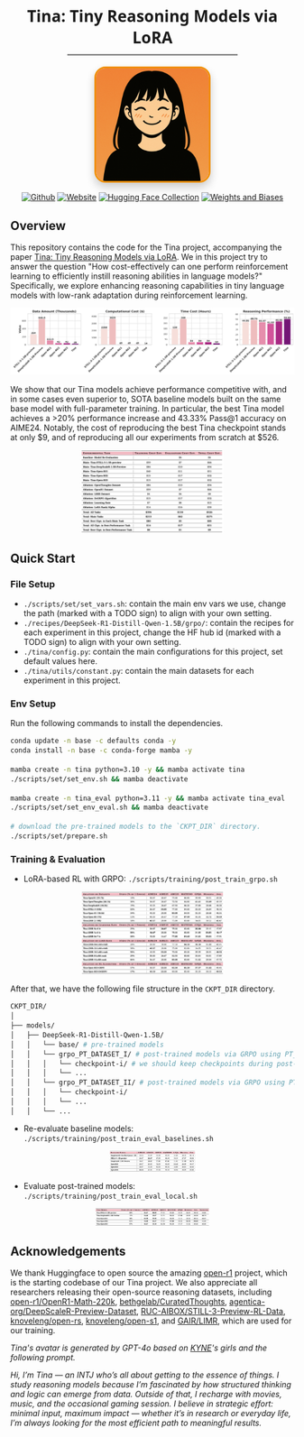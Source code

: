 <div align="center">
  <h1 style="font-family: 'Segoe UI', Tahoma, Geneva, Verdana, sans-serif; margin-bottom: 10px;">
    Tina: Tiny Reasoning Models via LoRA
  </h1>

  <hr style="width: 60%; border: none; border-top: 2px solid #ccc; margin: 0 auto 20px auto;">

  <a href="https://github.com/shangshang-wang/Tina">
    <img src="./assets/Avatar-Tina.png" style="
      width: 200px;
      border-radius: 20px;
      box-shadow: 0 8px 16px rgba(0, 0, 0, 0.2);
      border: 3px solid #f18f01;
      transition: transform 0.3s ease;
    " 
    onmouseover="this.style.transform='scale(1.05)'" 
    onmouseout="this.style.transform='scale(1)'">
  </a>
</div>

<div align="center">

[![Github](https://img.shields.io/badge/Tina-000000?style=for-the-badge&logo=github&logoColor=000&logoColor=white)](https://github.com/shangshang-wang/Tina)
[![Website](https://img.shields.io/badge/Notion-%23000000.svg?style=for-the-badge&logo=semanticweb&logoColor=white)](https://shangshangwang.notion.site/tina) 
[![Hugging Face Collection](https://img.shields.io/badge/Tina_Yi-fcd022?style=for-the-badge&logo=huggingface&logoColor=000&labelColor)](https://huggingface.co/Tina-Yi)
[![Weights and Biases](https://img.shields.io/badge/Tina-fcd022?style=for-the-badge&logo=weightsandbiases&logoColor=000&labelColor)](https://wandb.ai/upup-ashton-wang-usc/Tina)

</div>

## Overview

This repository contains the code for the Tina project, accompanying the paper [Tina: Tiny Reasoning Models via LoRA](https://arxiv.org/abs/2504.15777). 
We in this project try to answer the question "How cost-effectively can one perform reinforcement learning to efficiently instill reasoning abilities in language models?"
Specifically, we explore enhancing reasoning capabilities in tiny language models with low-rank adaptation during reinforcement learning.

<div style="text-align: center;">
  <img 
    src="assets/overall_comparison.png" 
    alt="Overall Comparison" 
    width="1000" 
    style="max-width: 100%; height: auto;"> 
    </div>

We show that our Tina models achieve performance competitive with, and in some cases even superior to, SOTA baseline models built on the same base model with full-parameter training.
In particular, the best Tina model achieves a >20% performance increase and 43.33% Pass@1 accuracy on AIME24. 
Notably, the cost of reproducing the best Tina checkpoint stands at only \$9, and of reproducing all our experiments from scratch at \$526.

<div style="text-align: center;">
  <img 
    src="assets/cost.png" 
    alt="Cost Breakdown" 
    style="max-width: 50%; height: auto;">
    </div>


## Quick Start

### File Setup

* `./scripts/set/set_vars.sh`: contain the main env vars we use, change the path (marked with a TODO sign) to align with your own setting.
* `./recipes/DeepSeek-R1-Distill-Qwen-1.5B/grpo/`: contain the recipes for each experiment in this project, change the HF hub id (marked with a TODO sign) to align with your own setting.
* `./tina/config.py`: contain the main configurations for this project, set default values here.
* `./tina/utils/constant.py`: contain the main datasets for each experiment in this project.

### Env Setup

Run the following commands to install the dependencies.
```bash
conda update -n base -c defaults conda -y
conda install -n base -c conda-forge mamba -y

mamba create -n tina python=3.10 -y && mamba activate tina
./scripts/set/set_env.sh && mamba deactivate

mamba create -n tina_eval python=3.11 -y && mamba activate tina_eval
./scripts/set/set_env_eval.sh && mamba deactivate

# download the pre-trained models to the `CKPT_DIR` directory.
./scripts/set/prepare.sh
```

### Training & Evaluation

* LoRA-based RL with GRPO: `./scripts/training/post_train_grpo.sh`

<div style="text-align: center;">
  <img 
    src="assets/ablation.png" 
    alt="Ablation"
    style="max-width: 50%; height: auto;">
    </div>

After that, we have the following file structure in the `CKPT_DIR` directory.
```bash
CKPT_DIR/
│
├── models/
│   ├── DeepSeek-R1-Distill-Qwen-1.5B/
│   │   └── base/ # pre-trained models 
│   │   └── grpo_PT_DATASET_I/ # post-trained models via GRPO using PT_DATASET_I
│   │   │   └── checkpoint-i/ # we should keep checkpoints during post-training in a stepwise manner
│   │   │   └── ...
│   │   └── grpo_PT_DATASET_II/ # post-trained models via GRPO using PT_DATASET_II
│   │   │   └── checkpoint-i/
│   │   │   └── ...
│   │   └── ...
```

* Re-evaluate baseline models: `./scripts/training/post_train_eval_baselines.sh`

<div style="text-align: center;">
  <img 
    src="assets/baseline_eval.png" 
    alt="Baseline Re-evaluation"
    style="max-width: 30%; height: auto;">
    </div>

* Evaluate post-trained models: `./scripts/training/post_train_eval_local.sh`

<div style="text-align: center;">
  <img 
    src="assets/tina_eval.png" 
    alt="Tina Evaluation" 
    style="max-width: 40%; height: auto;">
    </div>

## Acknowledgements

We thank Huggingface to open source the amazing [open-r1](https://github.com/huggingface/open-r1/tree/7041fbc9d65b6f1832db727961e8282243f8f82a) project, which is the starting codebase of our Tina project. 
We also appreciate all researchers releasing their open-source reasoning datasets, including [open-r1/OpenR1-Math-220k](https://huggingface.co/datasets/open-r1/OpenR1-Math-220k), [bethgelab/CuratedThoughts](https://huggingface.co/datasets/bethgelab/CuratedThoughts), [agentica-org/DeepScaleR-Preview-Dataset](https://huggingface.co/datasets/agentica-org/DeepScaleR-Preview-Dataset), [RUC-AIBOX/STILL-3-Preview-RL-Data](https://huggingface.co/datasets/RUC-AIBOX/STILL-3-Preview-RL-Data), [knoveleng/open-rs](https://huggingface.co/datasets/knoveleng/open-rs), [knoveleng/open-s1](https://huggingface.co/datasets/knoveleng/open-s1), and [GAIR/LIMR](https://huggingface.co/datasets/GAIR/LIMR), which are used for our training.

*Tina's avatar is generated by GPT-4o based on [KYNE](https://www.artsy.net/artist/kyne)'s girls and the following prompt.*

*Hi, I’m Tina — an INTJ who’s all about getting to the essence of things. I study reasoning models because I’m fascinated by how structured thinking and logic can emerge from data. Outside of that, I recharge with movies, music, and the occasional gaming session. I believe in strategic effort: minimal input, maximum impact — whether it’s in research or everyday life, I’m always looking for the most efficient path to meaningful results.*

